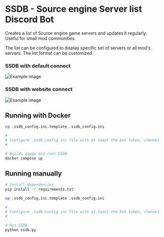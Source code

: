 # SSDB - Source engine Server list Discord Bot
Creates a list of Source engine game servers and updates it regularly. Useful for small mod communities.

The list can be configured to display specific set of servers or all mod's servers. The list format can be customized.

### SSDB with default connect 
![Example image](example2.png)
### SSDB with website connect
![Example image](example3.png)

## Running with Docker

```bash
cp .ssdb_config.ini.template .ssdb_config.ini

#
# Configure .ssdb_config.ini file with at least the bot token, channel id, lower format setting and the list method.
#

# Builds image and runs SSDB.
docker compose up
```

## Running manually

```bash
# Install dependencies
pip install -r requirements.txt

cp .ssdb_config.ini.template .ssdb_config.ini

#
# Configure .ssdb_config.ini file with at least the bot token, channel id, lower format setting and the list method.
#

# Run SSDB.
python ssdb.py
```
